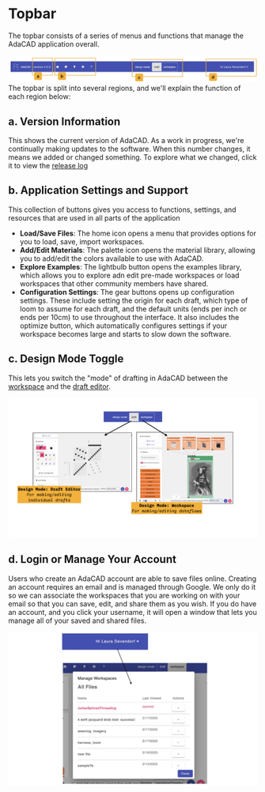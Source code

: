 # Topbar

The topbar consists of a series of menus and functions that manage the AdaCAD application overall. 


![file](./img/topbar_key.jpeg)
The topbar is split into several regions, and we'll explain the function of each region below: 

## a. Version Information
This shows the current version of AdaCAD. As a work in progress, we're continually making updates to the software. When this number changes, it means we added or changed something. To explore what we changed, click it to view the [release log](https://github.com/UnstableDesign/AdaCAD/releases)


## b. Application Settings and Support
This collection of buttons gives you access to functions, settings, and resources that are used in all parts of the application

- <FAIcon icon="fa-solid fa-home" size="1x" /> **Load/Save Files**: The home icon opens a menu that provides options for you to load, save, import workspaces. 
- <FAIcon icon="fa-solid fa-palette" size="1x" /> **Add/Edit Materials**: The palette icon opens the material library, allowing you to add/edit the colors available to use with AdaCAD. 
- <FAIcon icon="fa-solid fa-lightbulb" size="1x" /> **Explore Examples**: The lightbulb button opens the examples library, which allows you to explore adn edit pre-made workspaces or load workspaces that other community members have shared. 
- <FAIcon icon="fa-solid fa-gear" size="1x" /> **Configuration Settings**: The gear buttons opens up configuration settings.  These include setting the origin for each draft, which type of loom to assume for each draft, and the default units (ends per inch or ends per 10cm) to use throughout the interface. It also includes the optimize button, which automatically configures settings if your workspace becomes large and starts to slow down the software. 

## c. Design Mode Toggle
This lets you switch the "mode" of drafting in AdaCAD between the [workspace](./workspace.md) and the [draft editor](./draft_editor.md). 

![file](./img/topbar_modes.jpeg)


## d. Login or Manage Your Account
Users who create an AdaCAD account are able to save files online. Creating an account requires an email and is managed through Google. We only do it so we can associate the workspaces that you are working on with your email so that you can save, edit, and share them as you wish. If you do have an account, and you click your username, it will open a window that lets you manage all of your saved and shared files.  

![file](./img/topbar_files.jpeg)
